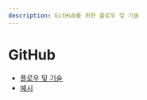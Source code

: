 ```yaml
---
description: GitHub를 위한 플로우 및 기술
---
```


# GitHub

* [플로우 및 기술](github-flow-and-tech.md)
* [예시](github-examples.md)